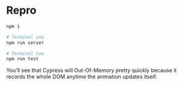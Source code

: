 # Repro

```sh
npm i

# Terminal one
npm run server

# Terminal two
npm run test
```

You'll see that Cypress will Out-Of-Memory pretty quickly because it records the whole DOM anytime the animation updates itself.
